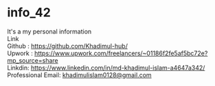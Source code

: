 # info_42
It's a my personal information <br>
Link <br>
Github : https://github.com/Khadimul-hub/ <br>
Upwork : https://www.upwork.com/freelancers/~01186f2fe5af5bc72e?mp_source=share <br>
Linkdin: https://www.linkedin.com/in/md-khadimul-islam-a4647a342/ <br>
Professional Email: khadimulislam0128@gmail.com <br>
